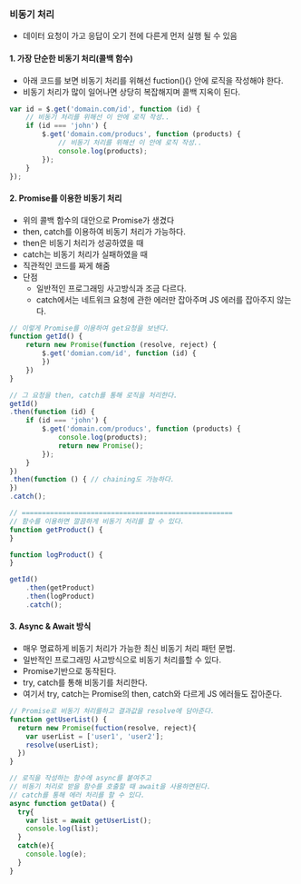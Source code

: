### 비동기 처리
- 데이터 요청이 가고 응답이 오기 전에 다른게 먼저 실행 될 수 있음

#### 1. 가장 단순한 비동기 처리(콜백 함수)
- 아래 코드를 보면 비동기 처리를 위해선 fuction(){} 안에 로직을 작성해야 한다.
- 비동기 처리가 많이 일어나면 상당히 복잡해지며 콜백 지옥이 된다.
```js
var id = $.get('domain.com/id', function (id) {
    // 비동기 처리를 위해선 이 안에 로직 작성..
    if (id === 'john') {
        $.get('domain.com/producs', function (products) {
            // 비동기 처리를 위해선 이 안에 로직 작성..
            console.log(products);
        });
    }
});

```

#### 2. Promise를 이용한 비동기 처리
- 위의 콜백 함수의 대안으로 Promise가 생겼다
- then, catch를 이용하여 비동기 처리가 가능하다.
- then은 비동기 처리가 성공하였을 때
- catch는 비동기 처리가 실패하였을 때
- 직관적인 코드를 짜게 해줌
- 단점
  - 일반적인 프로그래밍 사고방식과 조금 다르다.
  - catch에서는 네트워크 요청에 관한 에러만 잡아주며 JS 에러를 잡아주지 않는다.
```js
// 이렇게 Promise를 이용하여 get요청을 보낸다.
function getId() {
    return new Promise(function (resolve, reject) {
        $.get('domian.com/id', function (id) {
        })
    })
}

// 그 요청을 then, catch를 통해 로직을 처리한다.
getId()
.then(function (id) {
    if (id === 'john') {
        $.get('domain.com/producs', function (products) {
            console.log(products);
            return new Promise();
        });
    }
})
.then(function () { // chaining도 가능하다.
})
.catch();

// ====================================================
// 함수를 이용하면 깔끔하게 비동기 처리를 할 수 있다.
function getProduct() {
}

function logProduct() {
}

getId()
    .then(getProduct)
    .then(logProduct)
    .catch();
```

#### 3. Async & Await 방식
- 매우 명료하게 비동기 처리가 가능한 최신 비동기 처리 패턴 문법.
- 일반적인 프로그래밍 사고방식으로 비동기 처리를할 수 있다.
- Promise기반으로 동작된다.
- try, catch를 통해 비동기를 처리한다.
- 여기서 try, catch는 Promise의 then, catch와 다르게 JS 에러들도 잡아준다.

```js
// Promise로 비동기 처리를하고 결과값을 resolve에 담아준다.
function getUserList() {
  return new Promise(fuction(resolve, reject){
    var userList = ['user1', 'user2'];
    resolve(userList);
  })
}

// 로직을 작성하는 함수에 async를 붙여주고
// 비동기 처리로 받을 함수를 호출할 때 await을 사용하면된다.
// catch를 통해 에러 처리를 할 수 있다.
async function getData() {
  try{
    var list = await getUserList();
    console.log(list);
  }
  catch(e){
    console.log(e);
  }
}
```
